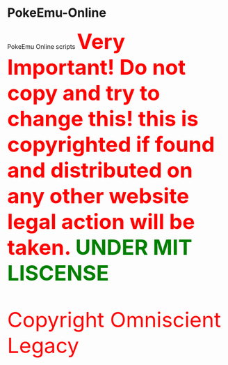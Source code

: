 PokeEmu-Online
==============

PokeEmu Online scripts
<b><font color=red><font size=7>Very Important! Do not copy and try to change this! this is copyrighted if found and distributed on any other website legal action will be taken. <font color=green>UNDER MIT LISCENSE</b></font>

Copyright Omniscient Legacy
